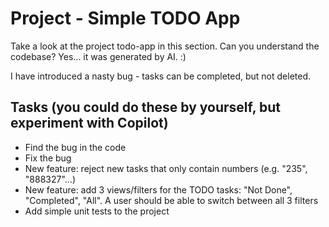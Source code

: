 # Project - Simple TODO App

Take a look at the project todo-app in this section. Can you understand the codebase? Yes... it was generated by AI. :)

I have introduced a nasty bug - tasks can be completed, but not deleted.

## Tasks (you could do these by yourself, but experiment with Copilot)

- Find the bug in the code
- Fix the bug
- New feature: reject new tasks that only contain numbers (e.g. "235", "888327"...)
- New feature: add 3 views/filters for the TODO tasks: "Not Done", "Completed", "All". A user should be able to switch between all 3 filters
- Add simple unit tests to the project
